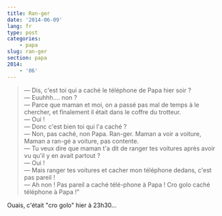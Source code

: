```yaml
---
title: Ran-ger
date: '2014-06-09'
lang: fr
type: post
categories:
    - papa
slug: ran-ger
section: papa
2014:
    - '06'
---
```


> — Dis, c'est toi qui a caché le téléphone de Papa hier soir ?  
> — Euuhhh.... non ?  
> — Parce que maman et moi, on a passé pas mal de temps à le chercher, et finalement il était dans le coffre du trotteur.  
> — Oui !  
> — Donc c'est bien toi qui l'a caché ?  
> — Non, pas caché, non Papa. Ran-ger. Maman a voir a voiture, Maman a ran-gé a voiture, pas contente.  
> — Tu veux dire que maman t'a dit de ranger tes voitures après avoir vu qu'il y en avait partout ?  
> — Oui !  
> — Mais ranger tes voitures et cacher mon téléphone dedans, c'est pas pareil !  
> — Ah non ! Pas pareil a caché télé-phone à Papa ! Cro golo caché téléphone à Papa !"

Ouais, c'était "cro golo" hier à 23h30...
